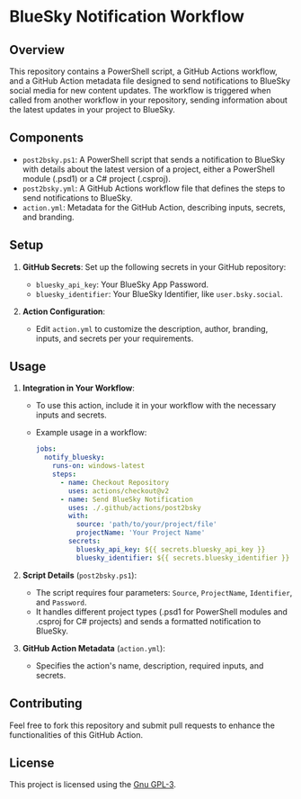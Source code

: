 # BlueSky Notification Workflow

## Overview

This repository contains a PowerShell script, a GitHub Actions workflow, and a GitHub Action metadata file designed to send notifications to BlueSky social media for new content updates. The workflow is triggered when called from another workflow in your repository, sending information about the latest updates in your project to BlueSky.

## Components

- `post2bsky.ps1`: A PowerShell script that sends a notification to BlueSky with details about the latest version of a project, either a PowerShell module (.psd1) or a C# project (.csproj).
- `post2bsky.yml`: A GitHub Actions workflow file that defines the steps to send notifications to BlueSky.
- `action.yml`: Metadata for the GitHub Action, describing inputs, secrets, and branding.

## Setup

1. **GitHub Secrets**: Set up the following secrets in your GitHub repository:
   - `bluesky_api_key`: Your BlueSky App Password.
   - `bluesky_identifier`: Your BlueSky Identifier, like `user.bsky.social`.

2. **Action Configuration**:
   - Edit `action.yml` to customize the description, author, branding, inputs, and secrets per your requirements.

## Usage

1. **Integration in Your Workflow**:
   - To use this action, include it in your workflow with the necessary inputs and secrets.
   - Example usage in a workflow:

     ```yaml
     jobs:
       notify_bluesky:
         runs-on: windows-latest
         steps:
           - name: Checkout Repository
             uses: actions/checkout@v2
           - name: Send BlueSky Notification
             uses: ./.github/actions/post2bsky
             with:
               source: 'path/to/your/project/file'
               projectName: 'Your Project Name'
             secrets:
               bluesky_api_key: ${{ secrets.bluesky_api_key }}
               bluesky_identifier: ${{ secrets.bluesky_identifier }}
     ```

2. **Script Details** (`post2bsky.ps1`):
   - The script requires four parameters: `Source`, `ProjectName`, `Identifier`, and `Password`.
   - It handles different project types (.psd1 for PowerShell modules and .csproj for C# projects) and sends a formatted notification to BlueSky.

3. **GitHub Action Metadata** (`action.yml`):
   - Specifies the action's name, description, required inputs, and secrets.

## Contributing

Feel free to fork this repository and submit pull requests to enhance the functionalities of this GitHub Action.

## License

This project is licensed using the [Gnu GPL-3](LICENSE).
